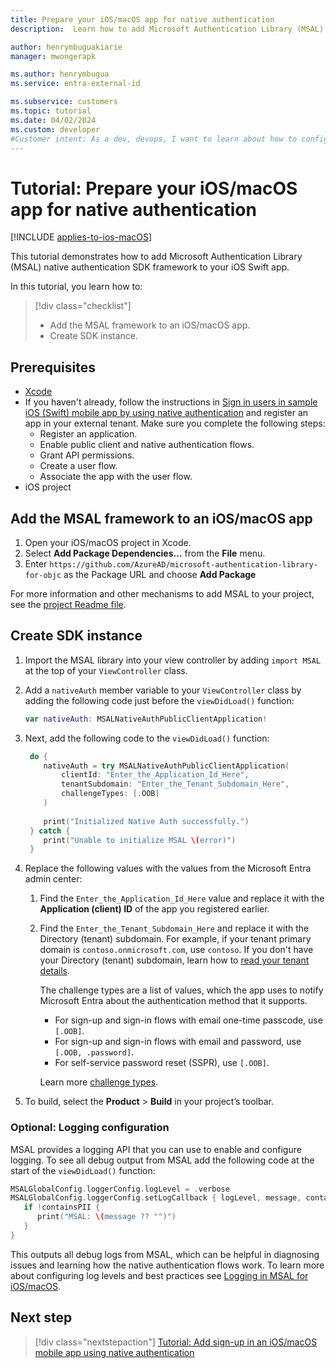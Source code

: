 ```yaml
---
title: Prepare your iOS/macOS app for native authentication
description:  Learn how to add Microsoft Authentication Library (MSAL) native auth SDK framework to your iOS application.

author: henrymbuguakiarie
manager: mwongerapk

ms.author: henrymbugua
ms.service: entra-external-id

ms.subservice: customers
ms.topic: tutorial
ms.date: 04/02/2024
ms.custom: developer
#Customer intent: As a dev, devops, I want to learn about how to configure prepare your iOS app for native authentication using Microsoft Entra External ID.
---
```


# Tutorial: Prepare your iOS/macOS app for native authentication

[!INCLUDE [applies-to-ios-macOS](../includes/applies-to-ios-macos.md)]

This tutorial demonstrates how to add Microsoft Authentication Library (MSAL) native authentication SDK framework to your iOS Swift app.

In this tutorial, you learn how to:

> [!div class="checklist"]
>
> - Add the MSAL framework to an iOS/macOS app.
> - Create SDK instance.

## Prerequisites

- <a href="https://developer.apple.com/xcode/resources/" target="_blank">Xcode</a>
- If you haven't already, follow the instructions in [Sign in users in sample iOS (Swift) mobile app by using native authentication](how-to-run-native-authentication-sample-ios-app.md) and register an app in your external tenant. Make sure you complete the following steps:
    - Register an application.
    - Enable public client and native authentication flows.
    - Grant API permissions.
    - Create a user flow.
    - Associate the app with the user flow.
- iOS project

## Add the MSAL framework to an iOS/macOS app

1. Open your iOS/macOS project in Xcode.
1. Select **Add Package Dependencies...** from the **File** menu.
1. Enter `https://github.com/AzureAD/microsoft-authentication-library-for-objc` as the Package URL and choose **Add Package**

For more information and other mechanisms to add MSAL to your project, see the [project Readme file](https://github.com/AzureAD/microsoft-authentication-library-for-objc?tab=readme-ov-file#installation).

## Create SDK instance

1. Import the MSAL library into your view controller by adding `import MSAL` at the top of your `ViewController` class.
1. Add a `nativeAuth` member variable to your `ViewController` class by adding the following code just before the `viewDidLoad()` function:

   ```swift
   var nativeAuth: MSALNativeAuthPublicClientApplication!
   ```

1. Next, add the following code to the `viewDidLoad()` function:

   ```swift
    do {
       nativeAuth = try MSALNativeAuthPublicClientApplication(
           clientId: "Enter_the_Application_Id_Here",
           tenantSubdomain: "Enter_the_Tenant_Subdomain_Here",
           challengeTypes: [.OOB]
       )
    
       print("Initialized Native Auth successfully.")
    } catch {
       print("Unable to initialize MSAL \(error)")
    }
   ```

1. Replace the following values with the values from the Microsoft Entra admin center:
   1. Find the `Enter_the_Application_Id_Here` value and replace it with the **Application (client) ID** of the app you registered earlier.
   1. Find the `Enter_the_Tenant_Subdomain_Here` and replace it with the Directory (tenant) subdomain. For example, if your tenant primary domain is `contoso.onmicrosoft.com`, use `contoso`. If you don't have your Directory (tenant) subdomain, learn how to [read your tenant details](how-to-create-external-tenant-portal.md#get-the-external-tenant-details).
   
      The challenge types are a list of values, which the app uses to notify Microsoft Entra about the authentication method that it supports. 
    
      - For sign-up and sign-in flows with email one-time passcode, use `[.OOB]`.
      - For sign-up and sign-in flows with email and password, use `[.OOB, .password]`.
      - For self-service password reset (SSPR), use `[.OOB]`.

       Learn more [challenge types](concept-native-authentication-challenge-types.md).

1. To build, select the **Product** > **Build** in your project’s toolbar.

### Optional: Logging configuration

MSAL provides a logging API that you can use to enable and configure logging. To see all debug output from MSAL add the following code at the start of the `viewDidLoad()` function:

```swift
MSALGlobalConfig.loggerConfig.logLevel = .verbose
MSALGlobalConfig.loggerConfig.setLogCallback { logLevel, message, containsPII in
   if !containsPII {
      print("MSAL: \(message ?? "")")
   }
}
```

This outputs all debug logs from MSAL, which can be helpful in diagnosing issues and learning how the native authentication flows work. To learn more about configuring log levels and best practices see [Logging in MSAL for iOS/macOS](/entra/msal/objc/logging-ios?tabs=swift).

## Next step

> [!div class="nextstepaction"]
> [Tutorial: Add sign-up in an iOS/macOS mobile app using native authentication](tutorial-native-authentication-ios-macos-sign-up.md)
